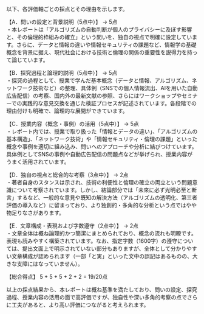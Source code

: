 以下、各評価軸ごとの採点とその理由を示します。

【A．問いの設定と背景説明（5点中）】 → 5点  
・本レポートは「アルゴリズムの自動判断が個人のプライバシーに及ぼす影響と、その倫理的枠組みの確立」という問いを、独自の視点で明確に設定しています。さらに、データと情報の違いや情報セキュリティの課題など、情報学の基礎概念を背景に据え、現代社会における技術と倫理の関係の重要性を説得力を持って論じています。

【B．探究過程と論理的説明（5点中）】 → 5点  
・探究の過程として、授業で学んだ基本概念（データと情報、アルゴリズム、ネットワーク技術など）の整理、具体例（SNSでの個人情報流出、AIを用いた自動広告配信）の考察、国内外の最新文献の参照、さらにはワークショップやセミナーでの実践的な意見交換を通じた検証プロセスが記述されています。各段階での理由付けも明確で、論理的な展開ができています。

【C．授業内容（概念・事例）の活用（5点中）】 → 5点  
・レポート内では、授業で取り扱った「情報とデータの違い」、「アルゴリズムの基本構造」、「ネットワーク技術」や「情報セキュリティ・倫理の課題」といった概念や事例を適切に組み込み、問いへのアプローチや分析に結びつけています。具体例としてSNSの事例や自動広告配信の問題点などが挙げられ、授業内容がうまく活用されています。

【D．独自の視点と総合的な考察（3点中）】 → 2点  
・著者自身のスタンスは示され、技術の利便性と倫理の確立の両立という問題意識について考察されています。しかし、結論部分では「未來に必ず光明必至と断言」するなど、一般的な意見や既知の解決方法（アルゴリズムの透明化、第三者評価の導入など）に留まっており、より独創的・多角的な分析という点ではやや物足りなさがあります。

【E．文章構成・表現および字数遵守（2点中）】 → 2点  
・文章全体は概ね論理的かつ簡潔にまとめられており、概念の流れも明瞭です。表現も読みやすく構築されています。なお、指定字数（1600字）の遵守については、提出文面上で明示されていない部分もありますが、全体として分かりやすい文章構成が認められます（一部「と実」といった文中の誤記はあるものの、大きな支障にはなっていません）。

【総合得点】 5 + 5 + 5 + 2 + 2 = 19/20点

以上の採点結果から、本レポートは概ね基準を満たしており、問いの設定、探究過程、授業内容の活用の面で高評価ですが、独自性や深い多角的考察の点でさらに工夫があると、より高い評価につながると考えられます。